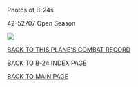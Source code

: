 
Photos of B-24s






 




42-52707 Open Season  

![](42-52707.jpg)  
  

[BACK TO THIS PLANE'S COMBAT RECORD](b24s/42-52707.md)  

[BACK TO B-24 INDEX PAGE](000b24s.md)  

[BACK TO MAIN PAGE](index.html)



